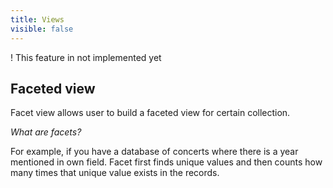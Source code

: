 ```yaml
---
title: Views
visible: false
---
```


! This feature in not implemented yet
## Faceted view

Facet view allows user to build a faceted view for certain collection.

*What are facets?*

For example, if you have a database of concerts where there is a year mentioned in own field. Facet first finds unique values and then counts how many times that unique value exists in the records.